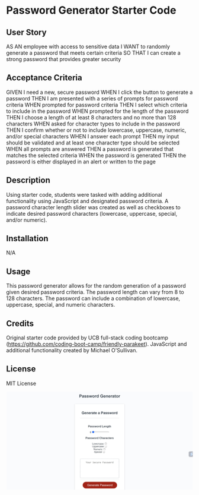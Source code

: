 # Password Generator Starter Code

## User Story
AS AN employee with access to sensitive data
I WANT to randomly generate a password that meets certain criteria
SO THAT I can create a strong password that provides greater security

## Acceptance Criteria
GIVEN I need a new, secure password
WHEN I click the button to generate a password
THEN I am presented with a series of prompts for password criteria
WHEN prompted for password criteria
THEN I select which criteria to include in the password
WHEN prompted for the length of the password
THEN I choose a length of at least 8 characters and no more than 128 characters
WHEN asked for character types to include in the password
THEN I confirm whether or not to include lowercase, uppercase, numeric, and/or special characters
WHEN I answer each prompt
THEN my input should be validated and at least one character type should be selected
WHEN all prompts are answered
THEN a password is generated that matches the selected criteria
WHEN the password is generated
THEN the password is either displayed in an alert or written to the page

## Description

Using starter code, students were tasked with adding additional functionality using JavaScript and designated password criteria. A password character length slider was created as well as checkboxes to indicate desired password characters (lowercase, uppercase, special, and/or numeric).

## Installation

N/A

## Usage

This password generator allows for the random generation of a password given desired password criteria. The password length can vary from 8 to 128 characters. The password can include a combination of lowercase, uppercase, special, and numeric characters.

## Credits

Original starter code provided by UCB full-stack coding bootcamp (https://github.com/coding-boot-camp/friendly-parakeet). JavaScript and additional functionality created by Michael O'Sullivan.

## License

MIT License

![Model](https://github.com/michaelhallosullivan/osullivan-challenge-three-password-generator/blob/main/Develop//assets/images/password-generator.jpg)
